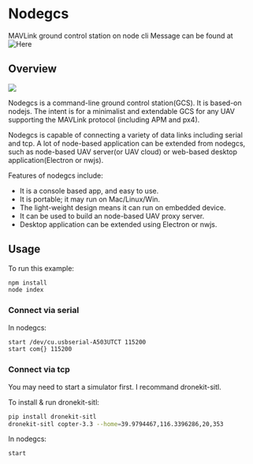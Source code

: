 # Nodegcs
MAVLink ground control station on node cli
Message can be found at ![Here](http://mavlink.org/messages/common)

## Overview

![](http://7nj0fx.com1.z0.glb.clouddn.com/nodegcs.gif)

Nodegcs is a command-line ground control station(GCS). It is based-on nodejs. The intent is for a minimalist and extendable GCS for any UAV supporting the MAVLink protocol (including APM and px4).

Nodegcs is capable of connecting a variety of data links including serial and tcp. A lot of node-based application can be extended from nodegcs, such as node-based UAV server(or UAV cloud) or web-based desktop application(Electron or nwjs).

Features of nodegcs include:

- It is a console based app, and easy to use.
- It is portable; it may run on Mac/Linux/Win.
- The light-weight design means it can run on embedded device.
- It can be used to build an node-based UAV proxy server.
- Desktop application can be extended using Electron or nwjs.

## Usage

To run this example:

```bash
npm install
node index
```

### Connect via serial

In nodegcs:

```bash
start /dev/cu.usbserial-A503UTCT 115200
start com{} 115200
```

### Connect via tcp

You may need to start a simulator first. I recommand dronekit-sitl.

To install & run dronekit-sitl:


```bash
pip install dronekit-sitl
dronekit-sitl copter-3.3 --home=39.9794467,116.3396286,20,353
```

In nodegcs:
```bash
start
```
